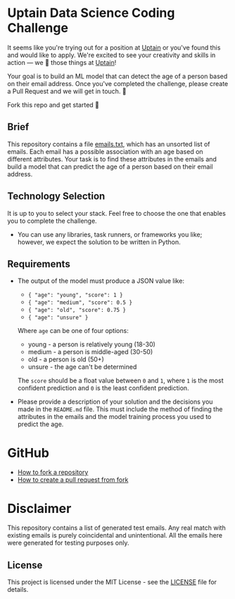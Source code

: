 # Uptain Data Science Coding Challenge

It seems like you're trying out for a position at [Uptain](https://uptain.de) or you've found this and would like to apply.
We're excited to see your creativity and skills in action — we 💚 those things at [Uptain](https://uptain.de)!

Your goal is to build an ML model that can detect the age of a person based on their email address. 
Once you've completed the challenge, please create a Pull Request and we will get in touch. 🤙

Fork this repo and get started 🥷

## Brief

This repository contains a file [emails.txt](./emails.txt), which has an unsorted list of emails. 
Each email has a possible association with an age based on different attributes. 
Your task is to find these attributes in the emails and build a model that can predict the age of a person based on their email address.

## Technology Selection

It is up to you to select your stack. Feel free to choose the one that enables you to complete the challenge.
*   You can use any libraries, task runners, or frameworks you like; however, we expect the solution to be written in Python.

## Requirements

*   The output of the model must produce a JSON value like:
    *   ```{ "age": "young", "score": 1 }``` 
    *   ```{ "age": "medium", "score": 0.5 }``` 
    *   ```{ "age": "old", "score": 0.75 }``` 
    *   ```{ "age": "unsure" }``` 

    Where `age` can be one of four options:

    * young - a person is relatively young (18-30)
    * medium - a person is middle-aged (30-50)
    * old - a person is old (50+)
    * unsure - the age can't be determined

    The `score` should be a float value between `0` and `1`, where `1` is the most confident prediction 
    and `0` is the least confident prediction. 

*   Please provide a description of your solution and the decisions you made in the `README.md` file. 
    This must include the method of finding the attributes in the emails and the model training process you used to predict the age.

# GitHub
* [How to fork a repository](https://docs.github.com/en/pull-requests/collaborating-with-pull-requests/working-with-forks/fork-a-repo)
* [How to create a pull request from fork](https://docs.github.com/en/pull-requests/collaborating-with-pull-requests/proposing-changes-to-your-work-with-pull-requests/creating-a-pull-request-from-a-fork)

# Disclaimer

This repository contains a list of generated test emails. Any real match with existing emails is purely coincidental and unintentional. All the emails here were generated for testing purposes only.

## License

This project is licensed under the MIT License - see the [LICENSE](LICENSE) file for details.